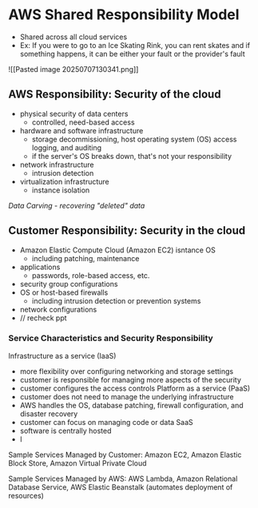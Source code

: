 # AWS Shared Responsibility Model
- Shared across all cloud services
- Ex: If you were to go to an Ice Skating Rink, you can rent skates and if something happens, it can be either your fault or the provider's fault

![[Pasted image 20250707130341.png]]

## AWS Responsibility: Security of the cloud
- physical security of data centers
	- controlled, need-based access
- hardware and software infrastructure
	- storage decommissioning, host operating system (OS) access logging, and auditing
	- if the server's OS breaks down, that's not your responsibility
- network infrastructure
	- intrusion detection
- virtualization infrastructure
	- instance isolation

*Data Carving - recovering "deleted" data*

## Customer Responsibility: Security in the cloud
- Amazon Elastic Compute Cloud (Amazon EC2) isntance OS
	- including patching, maintenance
- applications
	- passwords, role-based access, etc.
- security group configurations
- OS or host-based firewalls
	- including intrusion detection or prevention systems
- network configurations
- // recheck ppt

### Service Characteristics and Security Responsibility
Infrastructure as a service (IaaS)
- more flexibility over configuring networking and storage settings
- customer is responsible for managing more aspects of the security
- customer configures the access controls
Platform as a service (PaaS)
- customer does not need to manage the underlying infrastructure
- AWS handles the OS, database patching, firewall configuration, and disaster recovery
- customer can focus on managing code or data
SaaS 
- software is centrally hosted
- l

Sample Services Managed by Customer:
Amazon EC2, Amazon Elastic Block Store, Amazon Virtual Private Cloud

Sample Services Managed by AWS:
AWS Lambda, Amazon Relational Database Service, AWS Elastic Beanstalk (automates deployment of resources)